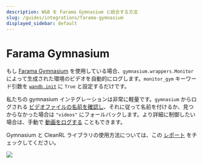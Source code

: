 ```yaml
---
description: W&B を Farama Gymnasium と統合する方法
slug: /guides/integrations/farama-gymnasium
displayed_sidebar: default
---
```



# Farama Gymnasium

もし [Farama Gymnasium](https://gymnasium.farama.org/#) を使用している場合、`gymnasium.wrappers.Monitor` によって生成された環境のビデオを自動的にログします。`monitor_gym` キーワード引数を [`wandb.init`](../../../ref/python/init.md) に `True` と設定するだけです。

私たちの gymnasium インテグレーションは非常に軽量です。`gymnasium` からログされる [ビデオファイルの名前を確認し](https://github.com/wandb/wandb/blob/c5fe3d56b155655980611d32ef09df35cd336872/wandb/integration/gym/__init__.py#LL69C67-L69C67)、それに従って名前を付けるか、見つからなかった場合は `"videos"` にフォールバックします。より詳細に制御したい場合は、手動で [動画をログする](../../track/log/media.md) こともできます。

Gymnasium と CleanRL ライブラリの使用方法については、この [レポート](https://wandb.ai/raph-test/cleanrltest/reports/Mario-Bros-but-with-AI-Gymnasium-and-CleanRL---Vmlldzo0NTcxNTcw) をチェックしてください。

![](/images/integrations/gymnasium.png)